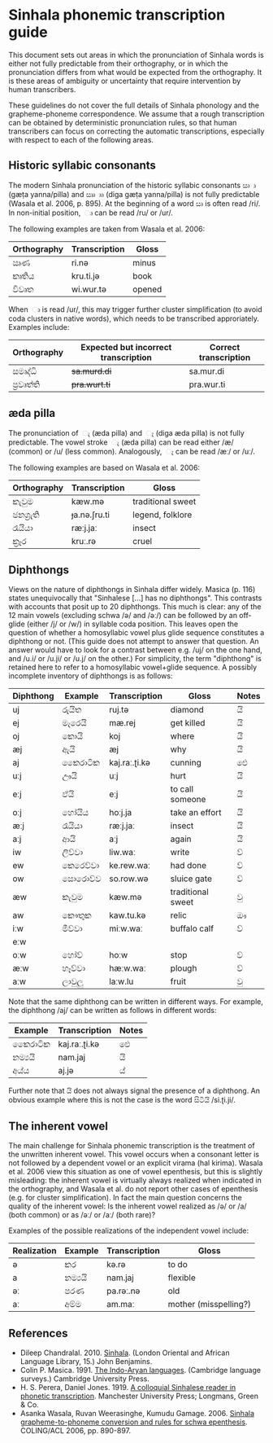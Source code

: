# Sinhala phonemic transcription guide

This document sets out areas in which the pronunciation of Sinhala words is
either not fully predictable from their orthography, or in which the
pronunciation differs from what would be expected from the orthography. It is
these areas of ambiguity or uncertainty that require intervention by human
transcribers.

These guidelines do not cover the full details of Sinhala phonology and the
grapheme-phoneme correspondence. We assume that a rough transcription can be
obtained by deterministic pronunciation rules, so that human transcribers can
focus on correcting the automatic transcriptions, especially with respect to
each of the following areas.


## Historic syllabic consonants

The modern Sinhala pronunciation of the historic syllabic consonants ඍ  ෘ
(gæṭa yanna/pilla) and ඎ  ෲ (diga gæṭa yanna/pilla) is not fully predictable
(Wasala et al. 2006, p. 895). At the beginning of a word ඍ is often read
/ri/. In non-initial position,  ෘ can be read /ru/ or /ur/.

The following examples are taken from Wasala et al. 2006:

Orthography | Transcription | Gloss
------------|---------------|------
ඍණ | ri.nə | minus
කෘතිය | kru.ti.jə | book
විවෘත | wi.wur.tə | opened

When  ෘ is read /ur/, this may trigger further cluster simplification (to avoid
coda clusters in native words), which needs to be transcribed
approriately. Examples include:

Orthography | Expected but incorrect transcription | Correct transcription
------------|--------------------------------------|----------------------
සමෘද්ධි | ~~sa.murd.di~~ | sa.mur.di
ප්‍රවෘත්ති | ~~pra.wurt.ti~~ | pra.wur.ti


## æda pilla

The pronunciation of  ැ (æda pilla) and  ෑ (diɡa æda pilla) is not fully
predictable. The vowel stroke  ැ (æda pilla) can be read either /æ/ (common)
or /u/ (less common). Analogously,  ෑ can be read /æː/ or /uː/.

The following examples are based on Wasala et al. 2006:

Orthography | Transcription | Gloss
------------|---------------|------
කැවුම | kæw.mə | traditional sweet
ජනශ්‍රැති | ɟa.nə.ʃru.ti | legend, folklore
රෑයියා | ræːj.jaː | insect
ක්‍රෑර | kruː.rə | cruel


## Diphthongs

Views on the nature of diphthongs in Sinhala differ widely. Masica (p. 116)
states unequivocally that "Sinhalese [...] has no diphthongs". This contrasts
with accounts that posit up to 20 diphthongs. This much is clear: any of the 12
main vowels (excluding schwa /ə/ and /əː/) can be followed by an off-glide
(either /j/ or /w/) in syllable coda position. This leaves open the question of
whether a homosyllabic vowel plus glide sequence constitutes a diphthong or
not. (This guide does not attempt to answer that question. An answer would have
to look for a contrast between e.g. /uj/ on the one hand, and /u.i/ or /u.ji/ or
/u.j/ on the other.) For simplicity, the term "diphthong" is retained here to
refer to a homosyllabic vowel+glide sequence. A possibly incomplete inventory of
diphthongs is as follows:

Diphthong | Example | Transcription | Gloss | Notes
----------|---------|---------------|-------|------
uj  | රුයිත | ruj.tə | diamond | යි
ej  | මැරෙයි | mæ.rej | get killed | යි
oj  | කොයි | koj | where | යි
æj  | ඇයි | æj | why | යි
aj  | කෛරාටික | kaj.raː.ʈi.kə | cunning | ඓ
uːj | ඌයි | uːj | hurt | යි
eːj | ඒයි | eːj | to call someone | යි
oːj | හෝයිය | hoːj.ja | take an effort | යි
æːj | රෑයියා | ræːj.jaː | insect | යි
aːj | ආයි | aːj | again | යි
iw  | ලිව්වා | liw.waː | write | ව්
ew  | කෙරෙව්වා | ke.rew.waː | had done | ව්
ow  | සොරොව්ව | so.row.wə | sluice gate | ව්
æw  | කැවුම | kæw.mə | traditional sweet | වු
aw  | කෞතුක | kaw.tu.kə | relic | ඖ
iːw | මීව්වා | miːw.waː | buffalo calf | ව්
eːw | | | |
oːw | හෝව් | hoːw | stop | ව්
æːw | හෑව්වා | hæːw.waː | plough | ව්
aːw | ලාවුලු | laːw.lu | fruit | වු

Note that the same diphthong can be written in different ways. For example, the
diphthong /aj/ can be written as follows in different words:

Example | Transcription | Notes
--------|---------------|------
කෛරාටික | kaj.raː.ʈi.kə | ඓ
නම්‍යයි | nam.jaj | යි
අය්ය | aj.jə | ය්

Further note that යි does not always signal the presence of a diphthong. An
obvious example where this is not the case is the word සිටියි /si.ʈi.ji/.


## The inherent vowel

The main challenge for Sinhala phonemic transcription is the treatment of the
unwritten inherent vowel. This vowel occurs when a consonant letter is not
followed by a dependent vowel or an explicit virama (hal kirima). Wasala et
al. 2006 view this situation as one of vowel epenthesis, but this is slightly
misleading: the inherent vowel is virtually always realized when indicated in
the orthography, and Wasala et al. do not report other cases of epenthesis
(e.g. for cluster simplification). In fact the main question concerns the
quality of the inherent vowel: Is the inherent vowel realized as /ə/ or /a/
(both common) or as /əː/ or /aː/ (both rare)?

Examples of the possible realizations of the independent vowel include:

Realization | Example | Transcription | Gloss
------------|---------|---------------|------
ə  | කර | kə.rə | to do
a  | නම්‍යයි | nam.jaj | flexible
əː | පරණ | pa.rəː.nə | old
aː | අම්ම | am.maː | mother (misspelling?)


## References

* Dileep Chandralal. 2010. [Sinhala](http://dx.doi.org/10.1075/loall.15).
(London Oriental and African Language Library, 15.) John Benjamins.
* Colin P. Masica. 1991. [The Indo-Aryan
languages](https://books.google.com/books?id=Itp2twGR6tsC). (Cambridge language
surveys.) Cambridge University Press.
* H. S. Perera, Daniel Jones. 1919. [A colloquial Sinhalese reader in phonetic
transcription](https://archive.org/details/colloquialsinhal00pererich).
Manchester University Press; Longmans, Green & Co.
* Asanka Wasala, Ruvan Weerasinghe, Kumudu Gamage. 2006. [Sinhala
grapheme-to-phoneme conversion and rules for schwa
epenthesis](http://www.aclweb.org/anthology/P06-2114). COLING/ACL 2006,
pp. 890-897.
